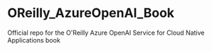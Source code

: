 # OReilly_AzureOpenAI_Book
Official repo for the O'Reilly Azure OpenAI Service for Cloud Native Applications book
